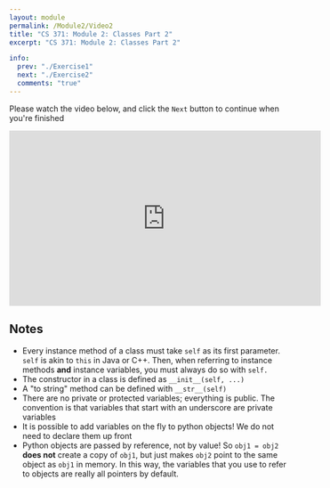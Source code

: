 ```yaml
---
layout: module
permalink: /Module2/Video2
title: "CS 371: Module 2: Classes Part 2"
excerpt: "CS 371: Module 2: Classes Part 2"

info:
  prev: "./Exercise1"
  next: "./Exercise2"
  comments: "true"
---
```


<p>
Please watch the video below, and click the <code>Next</code> button to continue when you're finished
</p>

<iframe width="560" height="315" src="https://www.youtube.com/embed/uL-ftsDtmCc" frameborder="0" allow="accelerometer; autoplay; clipboard-write; encrypted-media; gyroscope; picture-in-picture" allowfullscreen></iframe>

<h2>Notes</h2>

<ul>
<li>Every instance method of a class must take <code>self</code> as its first parameter.  <code>self</code> is akin to <code>this</code> in Java or C++.  Then, when referring to instance methods <b>and</b> instance variables, you must always do so with <code>self.</code></li>
<li>The constructor in a class is defined as <code>__init__(self, ...)</code></li>
<li>A "to string" method can be defined with <code>__str__(self)</code></li>
<li>There are no private or protected variables; everything is public.  The convention is that variables that start with an underscore are private variables</li>
<li>It is possible to add variables on the fly to python objects!  We do not need to declare them up front</li>
<li>Python objects are passed by reference, not by value!  So <code>obj1 = obj2</code> <b>does not</b> create a copy of <code>obj1</code>, but just makes <code>obj2</code> point to the same object as <code>obj1</code> in memory.  In this way, the variables that you use to refer to objects are really all pointers by default. </li>
</ul>